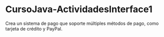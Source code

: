 # CursoJava-ActividadesInterface1
 Crea un sistema de pago que soporte múltiples métodos de pago, como tarjeta de crédito y PayPal.
